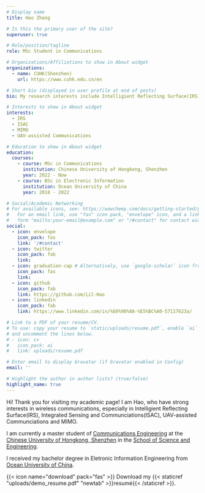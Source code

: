 ```yaml
---
# Display name
title: Hao Zhang

# Is this the primary user of the site?
superuser: true

# Role/position/tagline
role: MSc Student in Communications

# Organizations/Affiliations to show in About widget
organizations:
  - name: CUHK(Shenzhen)
    url: https://www.cuhk.edu.cn/en

# Short bio (displayed in user profile at end of posts)
bio: My research interests include Intelligient Reflecting Surface(IRS), Integrated Sensing and Communciations(ISAC), UAV-assisted Communciations and MIMO.

# Interests to show in About widget
interests:
  - IRS
  - ISAC
  - MIMO
  - UAV-assisted Communications

# Education to show in About widget
education:
  courses:
    - course: MSc in Communications
      institution: Chinese University of Hongkong, Shenzhen
      year: 2022 - Now
    - course: BSc in Electronic Information
      institution: Ocean University of China
      year: 2018 - 2022

# Social/Academic Networking
# For available icons, see: https://wowchemy.com/docs/getting-started/page-builder/#icons
#   For an email link, use "fas" icon pack, "envelope" icon, and a link in the
#   form "mailto:your-email@example.com" or "/#contact" for contact widget.
social:
  - icon: envelope
    icon_pack: fas
    link: '/#contact'
  - icon: twitter
    icon_pack: fab
    link: 
  - icon: graduation-cap # Alternatively, use `google-scholar` icon from `ai` icon pack
    icon_pack: fas
    link: 
  - icon: github
    icon_pack: fab
    link: https://github.com/Lil-Hao
  - icon: linkedin
    icon_pack: fab
    link: https://www.linkedin.com/in/%E6%98%8A-%E5%BC%A0-57117623a/

# Link to a PDF of your resume/CV.
# To use: copy your resume to `static/uploads/resume.pdf`, enable `ai` icons in `params.toml`,
# and uncomment the lines below.
# - icon: cv
#   icon_pack: ai
#   link: uploads/resume.pdf

# Enter email to display Gravatar (if Gravatar enabled in Config)
email: ''

# Highlight the author in author lists? (true/false)
highlight_name: true
---
```


Hi! Thank you for visiting my academic page! I am Hao, who have strong interests in wireless communications, especially in Intelligient Reflecting Surface(IRS), Integrated Sensing and Communciations(ISAC), UAV-assisted Communciations and MIMO.

I am currently a master student of [Communications Engineering](https://sse.cuhk.edu.cn/en/page/751) at the [Chinese University of Hongkong, Shenzhen](https://www.cuhk.edu.cn/en) in the [School of Science and Engineering](https://sse.cuhk.edu.cn/en).

I received my bachelor degree in Eletronic Information Engineering from [Ocean University of China](http://eweb.ouc.edu.cn/).

{{< icon name="download" pack="fas" >}} Download my {{< staticref "uploads/demo_resume.pdf" "newtab" >}}resumé{{< /staticref >}}.
